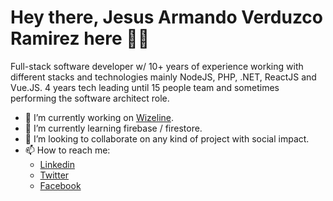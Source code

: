 # Hey there, Jesus Armando Verduzco Ramirez here 👋🏽

Full-stack software developer w/ 10+ years of experience working with different stacks and technologies mainly NodeJS, PHP, .NET, ReactJS and Vue.JS. 4 years tech leading until 15 people team and sometimes performing the software architect role.

- 🔭 I’m currently working on [Wizeline](https://github.com/wizeline).
- 🌱 I’m currently learning firebase / firestore.
- 👯 I’m looking to collaborate on any kind of project with social impact.
- 📫 How to reach me:
  * [Linkedin](https://www.linkedin.com/in/jesus-armando-verduzco-ramirez/)
  * [Twitter](https://twitter.com/Curidencaveri)
  * [Facebook](https://www.facebook.com/jverduzcoramirez)
